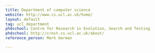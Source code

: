 ```yaml
---
title: Department of computer science
website: http://www.cs.ucl.ac.uk/home/
layout: default
tag: ucl_department
phdschool: Centre for Research in Evolution, Search and Testing
phdschool: http://crest.cs.ucl.ac.uk/about/
reference_person: Mark Harman

---
```

